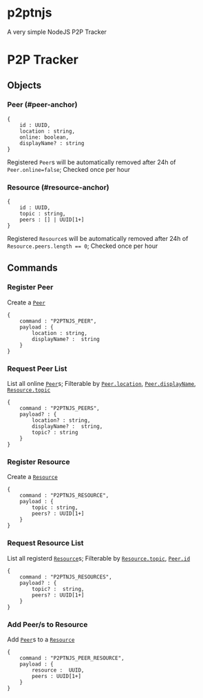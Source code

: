 # p2ptnjs
A very simple NodeJS P2P Tracker

# P2P Tracker
## Objects
### Peer (#peer-anchor)
```
{
    id : UUID,
    location : string,
    online: boolean,
    displayName? : string
}
```
Registered `Peer`s will be automatically removed after 24h of `Peer.online=false`; Checked once per hour

### Resource (#resource-anchor)
```
{
    id : UUID,
    topic : string,
    peers : [] | UUID[1+]
}
```
Registered `Resource`s will be automatically removed after 24h of `Resource.peers.length == 0`; Checked once per hour

## Commands
### Register Peer
Create a [`Peer`](#peer-anchor)
```
{
    command : "P2PTNJS_PEER",
    payload : {
        location : string,
        displayName? :  string
    }
}
```

### Request Peer List
List all online [`Peer`](#peer-anchor)s; Filterable by [`Peer.location`](#peer-anchor), [`Peer.displayName`](#peer-anchor), [`Resource.topic`](#resource-anchor)
```
{
    command : "P2PTNJS_PEERS",
    payload? : {
        location? : string,
        displayName? :  string,
        topic? : string
    }
}
```

### Register Resource
Create a [`Resource`](#resource-anchor)
```
{
    command : "P2PTNJS_RESOURCE",
    payload : {
        topic : string,
        peers? : UUID[1+]
    }
}
```

### Request Resource List
List all registerd [`Resource`](#resource-anchor)s; Filterable by [`Resource.topic`](#resource-anchor), [`Peer.id`](#peer-anchor)
```
{
    command : "P2PTNJS_RESOURCES",
    payload? : {
        topic? :  string,
        peers? : UUID[1+]
    }
}
```

### Add Peer/s to Resource
Add [`Peer`](#peer-anchor)s to a [`Resource`](#resource-anchor)
```
{
    command : "P2PTNJS_PEER_RESOURCE",
    payload : {
        resource :  UUID,
        peers : UUID[1+]
	}
}
```
